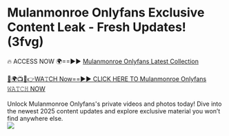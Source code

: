 # Mulanmonroe Onlyfans Exclusive Content Leak - Fresh Updates! (3fvg)

🔥 ACCESS NOW 🌍==►► <a href="https://tinyurl.com/kvy9nzfs" rel="nofollow">Mulanmonroe Onlyfans Latest Collection</a>
<br><br>
[🔴🌍📺📱👉WA𝚃CH Now==►► CLICK HERE TO Mulanmonroe Onlyfans 𝚆𝙰𝚃𝙲𝙷 NOW](https://tinyurl.com/kvy9nzfs)
<br><br>
Unlock Mulanmonroe Onlyfans's private videos and photos today! Dive into the newest 2025 content updates and explore exclusive material you won’t find anywhere else.
<br>
<a href="https://tinyurl.com/kvy9nzfs" rel="nofollow" data-target="animated-image.originalLink"><img src="https://camo.githubusercontent.com/8a4f000d20f83aca3bf7ec5f350d767afa0574a8a352519fd8cfa583a6f93a33/68747470733a2f2f692e696d6775722e636f6d2f644a486b345a712e676966" data-canonical-src="https://i.imgur.com/dJHk4Zq.gif" style="max-width: 100%; display: inline-block;" data-target="animated-image.originalImage"></a>
<br>

